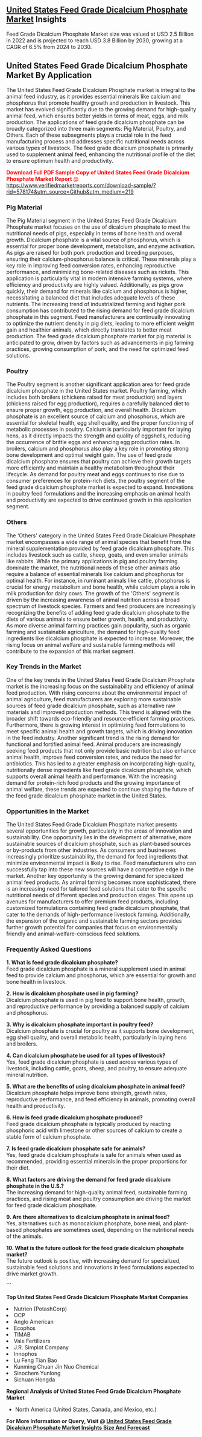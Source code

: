 <h2><a href="https://www.verifiedmarketreports.com/download-sample/?rid=578174&amp;utm_source=Github&amp;utm_medium=219" target="_blank">United States Feed Grade Dicalcium Phosphate Market</a> Insights</h2><p>Feed Grade Dicalcium Phosphate Market size was valued at USD 2.5 Billion in 2022 and is projected to reach USD 3.8 Billion by 2030, growing at a CAGR of 6.5% from 2024 to 2030.</p><p> <h2>United States Feed Grade Dicalcium Phosphate Market By Application</h2> <p>The United States Feed Grade Dicalcium Phosphate market is integral to the animal feed industry, as it provides essential minerals like calcium and phosphorus that promote healthy growth and production in livestock. This market has evolved significantly due to the growing demand for high-quality animal feed, which ensures better yields in terms of meat, eggs, and milk production. The applications of feed grade dicalcium phosphate can be broadly categorized into three main segments: Pig Material, Poultry, and Others. Each of these subsegments plays a crucial role in the feed manufacturing process and addresses specific nutritional needs across various types of livestock. The feed grade dicalcium phosphate is primarily used to supplement animal feed, enhancing the nutritional profile of the diet to ensure optimum health and productivity. <p><span class=""><span style="color: #ff0000;"><strong>Download Full PDF Sample Copy of United States Feed Grade Dicalcium Phosphate Market Report</strong> @ </span><a href="https://www.verifiedmarketreports.com/download-sample/?rid=578174&amp;utm_source=Github&amp;utm_medium=219" target="_blank">https://www.verifiedmarketreports.com/download-sample/?rid=578174&amp;utm_source=Github&amp;utm_medium=219</a></span></p> <h3>Pig Material</h3> <p>The Pig Material segment in the United States Feed Grade Dicalcium Phosphate market focuses on the use of dicalcium phosphate to meet the nutritional needs of pigs, especially in terms of bone health and overall growth. Dicalcium phosphate is a vital source of phosphorus, which is essential for proper bone development, metabolism, and enzyme activation. As pigs are raised for both pork production and breeding purposes, ensuring their calcium-phosphorus balance is critical. These minerals play a key role in improving feed conversion rates, enhancing reproductive performance, and minimizing bone-related diseases such as rickets. This application is particularly vital in modern intensive farming systems, where efficiency and productivity are highly valued. Additionally, as pigs grow quickly, their demand for minerals like calcium and phosphorus is higher, necessitating a balanced diet that includes adequate levels of these nutrients. The increasing trend of industrialized farming and higher pork consumption has contributed to the rising demand for feed grade dicalcium phosphate in this segment. Feed manufacturers are continually innovating to optimize the nutrient density in pig diets, leading to more efficient weight gain and healthier animals, which directly translates to better meat production. The feed grade dicalcium phosphate market for pig material is anticipated to grow, driven by factors such as advancements in pig farming practices, growing consumption of pork, and the need for optimized feed solutions. <h3>Poultry</h3> <p>The Poultry segment is another significant application area for feed grade dicalcium phosphate in the United States market. Poultry farming, which includes both broilers (chickens raised for meat production) and layers (chickens raised for egg production), requires a carefully balanced diet to ensure proper growth, egg production, and overall health. Dicalcium phosphate is an excellent source of calcium and phosphorus, which are essential for skeletal health, egg shell quality, and the proper functioning of metabolic processes in poultry. Calcium is particularly important for laying hens, as it directly impacts the strength and quality of eggshells, reducing the occurrence of brittle eggs and enhancing egg production rates. In broilers, calcium and phosphorus also play a key role in promoting strong bone development and optimal weight gain. The use of feed grade dicalcium phosphate ensures that poultry can achieve their growth targets more efficiently and maintain a healthy metabolism throughout their lifecycle. As demand for poultry meat and eggs continues to rise due to consumer preferences for protein-rich diets, the poultry segment of the feed grade dicalcium phosphate market is expected to expand. Innovations in poultry feed formulations and the increasing emphasis on animal health and productivity are expected to drive continued growth in this application segment. <h3>Others</h3> <p>The 'Others' category in the United States Feed Grade Dicalcium Phosphate market encompasses a wide range of animal species that benefit from the mineral supplementation provided by feed grade dicalcium phosphate. This includes livestock such as cattle, sheep, goats, and even smaller animals like rabbits. While the primary applications in pig and poultry farming dominate the market, the nutritional needs of these other animals also require a balance of essential minerals like calcium and phosphorus for optimal health. For instance, in ruminant animals like cattle, phosphorus is crucial for energy metabolism and bone health, while calcium plays a role in milk production for dairy cows. The growth of the 'Others' segment is driven by the increasing awareness of animal nutrition across a broad spectrum of livestock species. Farmers and feed producers are increasingly recognizing the benefits of adding feed grade dicalcium phosphate to the diets of various animals to ensure better growth, health, and productivity. As more diverse animal farming practices gain popularity, such as organic farming and sustainable agriculture, the demand for high-quality feed ingredients like dicalcium phosphate is expected to increase. Moreover, the rising focus on animal welfare and sustainable farming methods will contribute to the expansion of this market segment. <h3>Key Trends in the Market</h3> <p>One of the key trends in the United States Feed Grade Dicalcium Phosphate market is the increasing focus on the sustainability and efficiency of animal feed production. With rising concerns about the environmental impact of animal agriculture, feed manufacturers are exploring more sustainable sources of feed grade dicalcium phosphate, such as alternative raw materials and improved production methods. This trend is aligned with the broader shift towards eco-friendly and resource-efficient farming practices. Furthermore, there is growing interest in optimizing feed formulations to meet specific animal health and growth targets, which is driving innovation in the feed industry. Another significant trend is the rising demand for functional and fortified animal feed. Animal producers are increasingly seeking feed products that not only provide basic nutrition but also enhance animal health, improve feed conversion rates, and reduce the need for antibiotics. This has led to a greater emphasis on incorporating high-quality, nutritionally dense ingredients like feed grade dicalcium phosphate, which supports overall animal health and performance. With the increasing demand for protein-rich food products and the growing importance of animal welfare, these trends are expected to continue shaping the future of the feed grade dicalcium phosphate market in the United States. <h3>Opportunities in the Market</h3> <p>The United States Feed Grade Dicalcium Phosphate market presents several opportunities for growth, particularly in the areas of innovation and sustainability. One opportunity lies in the development of alternative, more sustainable sources of dicalcium phosphate, such as plant-based sources or by-products from other industries. As consumers and businesses increasingly prioritize sustainability, the demand for feed ingredients that minimize environmental impact is likely to rise. Feed manufacturers who can successfully tap into these new sources will have a competitive edge in the market. Another key opportunity is the growing demand for specialized animal feed products. As animal farming becomes more sophisticated, there is an increasing need for tailored feed solutions that cater to the specific nutritional needs of different species and production stages. This opens up avenues for manufacturers to offer premium feed products, including customized formulations containing feed grade dicalcium phosphate, that cater to the demands of high-performance livestock farming. Additionally, the expansion of the organic and sustainable farming sectors provides further growth potential for companies that focus on environmentally friendly and animal-welfare-conscious feed solutions. <h3>Frequently Asked Questions</h3> <p><strong>1. What is feed grade dicalcium phosphate?</strong><br>Feed grade dicalcium phosphate is a mineral supplement used in animal feed to provide calcium and phosphorus, which are essential for growth and bone health in livestock.</p> <p><strong>2. How is dicalcium phosphate used in pig farming?</strong><br>Dicalcium phosphate is used in pig feed to support bone health, growth, and reproductive performance by providing a balanced supply of calcium and phosphorus.</p> <p><strong>3. Why is dicalcium phosphate important in poultry feed?</strong><br>Dicalcium phosphate is crucial for poultry as it supports bone development, egg shell quality, and overall metabolic health, particularly in laying hens and broilers.</p> <p><strong>4. Can dicalcium phosphate be used for all types of livestock?</strong><br>Yes, feed grade dicalcium phosphate is used across various types of livestock, including cattle, goats, sheep, and poultry, to ensure adequate mineral nutrition.</p> <p><strong>5. What are the benefits of using dicalcium phosphate in animal feed?</strong><br>Dicalcium phosphate helps improve bone strength, growth rates, reproductive performance, and feed efficiency in animals, promoting overall health and productivity.</p> <p><strong>6. How is feed grade dicalcium phosphate produced?</strong><br>Feed grade dicalcium phosphate is typically produced by reacting phosphoric acid with limestone or other sources of calcium to create a stable form of calcium phosphate.</p> <p><strong>7. Is feed grade dicalcium phosphate safe for animals?</strong><br>Yes, feed grade dicalcium phosphate is safe for animals when used as recommended, providing essential minerals in the proper proportions for their diet.</p> <p><strong>8. What factors are driving the demand for feed grade dicalcium phosphate in the U.S.?</strong><br>The increasing demand for high-quality animal feed, sustainable farming practices, and rising meat and poultry consumption are driving the market for feed grade dicalcium phosphate.</p> <p><strong>9. Are there alternatives to dicalcium phosphate in animal feed?</strong><br>Yes, alternatives such as monocalcium phosphate, bone meal, and plant-based phosphates are sometimes used, depending on the nutritional needs of the animals.</p> <p><strong>10. What is the future outlook for the feed grade dicalcium phosphate market?</strong><br>The future outlook is positive, with increasing demand for specialized, sustainable feed solutions and innovations in feed formulations expected to drive market growth.</p> ```</p><p><strong>Top United States Feed Grade Dicalcium Phosphate Market Companies</strong></p><div data-test-id=""><p><li>Nutrien (PotashCorp)</li><li> OCP</li><li> Anglo American</li><li> Ecophos</li><li> TIMAB</li><li> Vale Fertilizers</li><li> J.R. Simplot Company</li><li> Innophos</li><li> Lu Feng Tian Bao</li><li> Kunming Chuan Jin Nuo Chemical</li><li> Sinochem Yunlong</li><li> Sichuan Hongda</li></p><div><strong>Regional Analysis of&nbsp;United States Feed Grade Dicalcium Phosphate Market</strong></div><ul><li dir="ltr"><p dir="ltr">North America&nbsp;(United States, Canada, and Mexico, etc.)</p></li></ul><p><strong>For More Information or Query, Visit @&nbsp;</strong><strong><a href="https://www.verifiedmarketreports.com/product/feed-grade-dicalcium-phosphate-market/?utm_source=Github&amp;utm_medium=219" target="_blank">United States Feed Grade Dicalcium Phosphate Market Insights Size And Forecast</a></strong></p></div>
